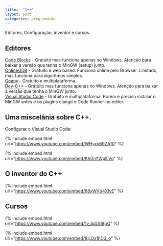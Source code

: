 ```yaml
---
title:  "C++"
layout: post
categories: programação
---
```


Editores, Configuração, inventor e cursos. 


## Editores

[Code Blocks][link1] - Gratuito mas funciona apenas no Windows. Atenção para baixar a versão que tenha o MinGW (setup) junto.  
[OnlineGDB][link2] - Gratuito e web based. Funciona online pelo Browser. Limitado, mas funciona para algoritmos simples.  
[Geany][link3] - Gratuito e multiplataforma.  
[Dev-C++][link4] - Gratuito mas funciona apenas no Windows. Atenção para baixar a versão que tenha o MinGW junto.  
[Visual Studio Code][link5] - Gratuito e multiplataforma. Porém é preciso instalar o MinGW antes e os plugins clangd e Code Runner no editor.  

## Uma miscelânia sobre C++.

Configurar o Visual Studio Code: 

{% include embed.html url="https://www.youtube.com/embed/WHyxv69ZAf0" %}

{% include embed.html url="https://www.youtube.com/embed/KhGnYWplLVo" %}

## O inventor do C++

{% include embed.html url="https://www.youtube.com/embed/86xWVb4XIyE" %}

## Cursos 

{% include embed.html url="https://www.youtube.com/embed/1v_4dL8l8pQ" %}

{% include embed.html url="https://www.youtube.com/embed/8jLOx1hD3_o" %}

[link1]: https://www.codeblocks.org 
[link2]: https://www.onlinegdb.com 
[link3]: https://www.geany.org 
[link4]: https://bloodshed.net 
[link5]: https://code.visualstudio.com 
